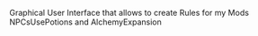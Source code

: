Graphical User Interface that allows to create Rules for my Mods NPCsUsePotions and AlchemyExpansion
